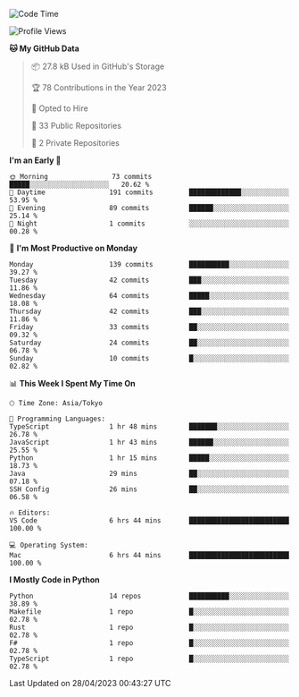 <!--START_SECTION:waka-->
![Code Time](http://img.shields.io/badge/Code%20Time-648%20hrs%2011%20mins-blue)

![Profile Views](http://img.shields.io/badge/Profile%20Views-0-blue)

**🐱 My GitHub Data** 

> 📦 27.8 kB Used in GitHub's Storage 
 > 
> 🏆 78 Contributions in the Year 2023
 > 
> 💼 Opted to Hire
 > 
> 📜 33 Public Repositories 
 > 
> 🔑 2 Private Repositories 
 > 
**I'm an Early 🐤** 

```text
🌞 Morning                73 commits          █████░░░░░░░░░░░░░░░░░░░░   20.62 % 
🌆 Daytime                191 commits         █████████████░░░░░░░░░░░░   53.95 % 
🌃 Evening                89 commits          ██████░░░░░░░░░░░░░░░░░░░   25.14 % 
🌙 Night                  1 commits           ░░░░░░░░░░░░░░░░░░░░░░░░░   00.28 % 
```
📅 **I'm Most Productive on Monday** 

```text
Monday                   139 commits         ██████████░░░░░░░░░░░░░░░   39.27 % 
Tuesday                  42 commits          ███░░░░░░░░░░░░░░░░░░░░░░   11.86 % 
Wednesday                64 commits          █████░░░░░░░░░░░░░░░░░░░░   18.08 % 
Thursday                 42 commits          ███░░░░░░░░░░░░░░░░░░░░░░   11.86 % 
Friday                   33 commits          ██░░░░░░░░░░░░░░░░░░░░░░░   09.32 % 
Saturday                 24 commits          ██░░░░░░░░░░░░░░░░░░░░░░░   06.78 % 
Sunday                   10 commits          █░░░░░░░░░░░░░░░░░░░░░░░░   02.82 % 
```


📊 **This Week I Spent My Time On** 

```text
🕑︎ Time Zone: Asia/Tokyo

💬 Programming Languages: 
TypeScript               1 hr 48 mins        ███████░░░░░░░░░░░░░░░░░░   26.78 % 
JavaScript               1 hr 43 mins        ██████░░░░░░░░░░░░░░░░░░░   25.55 % 
Python                   1 hr 15 mins        █████░░░░░░░░░░░░░░░░░░░░   18.73 % 
Java                     29 mins             ██░░░░░░░░░░░░░░░░░░░░░░░   07.18 % 
SSH Config               26 mins             ██░░░░░░░░░░░░░░░░░░░░░░░   06.58 % 

🔥 Editors: 
VS Code                  6 hrs 44 mins       █████████████████████████   100.00 % 

💻 Operating System: 
Mac                      6 hrs 44 mins       █████████████████████████   100.00 % 
```

**I Mostly Code in Python** 

```text
Python                   14 repos            ██████████░░░░░░░░░░░░░░░   38.89 % 
Makefile                 1 repo              █░░░░░░░░░░░░░░░░░░░░░░░░   02.78 % 
Rust                     1 repo              █░░░░░░░░░░░░░░░░░░░░░░░░   02.78 % 
F#                       1 repo              █░░░░░░░░░░░░░░░░░░░░░░░░   02.78 % 
TypeScript               1 repo              █░░░░░░░░░░░░░░░░░░░░░░░░   02.78 % 
```




 Last Updated on 28/04/2023 00:43:27 UTC
<!--END_SECTION:waka-->
